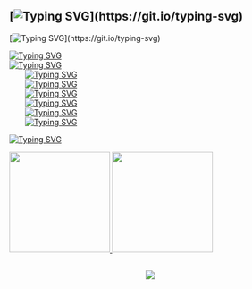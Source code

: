 ## [![Typing SVG](https://readme-typing-svg.herokuapp.com?font=courier+new&color=%23F73131&size=25&vCenter=true&multiline=true&lines=HEY%2C+I'M+JO%C3%83O+MEDEIROS!)](https://git.io/typing-svg)

[![Typing SVG](https://readme-typing-svg.herokuapp.com?font=courier+new&size=19&pause=1000&color=F73131&random=false&width=900&height=90&lines=Hi!+I'm+a+Technologist+and+discovered+an+innate+taste+when+dealing+with+Network+Security+and+Offensive+Security.)](https://git.io/typing-svg)

[![Typing SVG](https://readme-typing-svg.herokuapp.com?font=courier+new&color=%23F73131&multiline=true&width=450&height=90&lines=%2B+Currently+I%E2%80%99m+collaborating+on;sepinf-inc%2FIPED+with+a+plugin+that;+integrates+it+with+Volatility+3)](https://git.io/typing-svg)
<br/>
[![Typing SVG](https://readme-typing-svg.herokuapp.com?font=courier+new&color=%23F73131&vCenter=true&multiline=true&height=30&lines=%2B+Interests)](https://git.io/typing-svg)
<br/>
&emsp;&emsp;[![Typing SVG](https://readme-typing-svg.herokuapp.com?font=courier+new&color=%23F73131&vCenter=true&multiline=true&height=35&lines=%2B%2B+Offensive+Cyber+Security)](https://git.io/typing-svg)
<br/>
&emsp;&emsp;[![Typing SVG](https://readme-typing-svg.herokuapp.com?font=courier+new&color=%23F73131&vCenter=true&multiline=true&height=35&lines=%2B%2B+Pentesting)](https://git.io/typing-svg)
<br/>
&emsp;&emsp;[![Typing SVG](https://readme-typing-svg.herokuapp.com?font=courier+new&color=%23F73131&vCenter=true&multiline=true&height=35&lines=%2B%2B+Red+Teaming)](https://git.io/typing-svg)
<br/>
&emsp;&emsp;[![Typing SVG](https://readme-typing-svg.herokuapp.com?font=courier+new&color=%23F73131&vCenter=true&multiline=true&height=35&lines=%2B%2B+Research)](https://git.io/typing-svg)
<br/>
&emsp;&emsp;[![Typing SVG](https://readme-typing-svg.herokuapp.com?font=courier+new&color=%23F73131&vCenter=true&multiline=true&height=35&lines=%2B%2B+Teaching)](https://git.io/typing-svg)
<br/>
&emsp;&emsp;[![Typing SVG](https://readme-typing-svg.herokuapp.com?font=courier+new&color=%23F73131&vCenter=true&multiline=true&height=35&lines=%2B%2B+Awareness)](https://git.io/typing-svg)

[![Typing SVG](https://readme-typing-svg.herokuapp.com?font=courier+new&color=%23F73131&vCenter=true&multiline=true&height=35&lines=%2B+GitHub+Stats)](https://git.io/typing-svg)

<div align="left">
  <a href="https://github.com/j4xtr1x">
  <img height="180em" src="https://github-readme-stats.vercel.app/api?username=j4xtr1x&hide_title=false&show_icons=true&theme=shadow_red&include_all_commits=true&count_private=true"/>
  <img height="180em" src="https://github-readme-stats.vercel.app/api/top-langs/?username=j4xtr1x&layout=compact&langs_count=7&theme=shadow_red&card_width=250"/>
</div>

##
  
<div align="center"> 
  <a href="https://www.linkedin.com/in/j040m3d31r0s/" target="_blank"><img src="https://img.shields.io/badge/-LinkedIn-%230077B5?style=for-the-badge&logo=linkedin&logoColor=red" target="_blank"></a>
</div>
